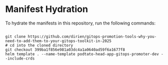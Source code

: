 
# Manifest Hydration

To hydrate the manifests in this repository, run the following commands:

```shell

git clone https://github.com/dirien/gitops-promotion-tools-why-you-need-to-add-them-to-your-gitops-toolkit-in-2025
# cd into the cloned directory
git checkout 399ba1f856e981a03dc4a1a0640ad59f6a1677f8
helm template . --name-template podtato-head-app-gitops-promoter-dev --include-crds
```